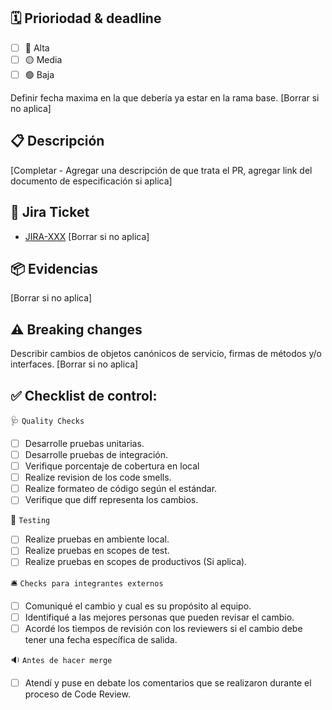 ## 🗓 Prioriodad & deadline

- [ ] 🔴 Alta
- [ ] 🟡 Media
- [ ] 🟢 Baja

Definir fecha maxima en la que debería ya estar en la rama base. [Borrar si no aplica]

## 📋 Descripción
[Completar - Agregar una descripción de que trata el PR, agregar link del documento de especificación si aplica]

##  📌 Jira Ticket
- [JIRA-XXX](url)
  [Borrar si no aplica]

## 📦 Evidencias
[Borrar si no aplica]

## ⚠️ Breaking changes
Describir cambios de objetos canónicos de servicio, firmas de métodos y/o interfaces. [Borrar si no aplica]

## ✅ Checklist de control:

🩺 `Quality Checks`
- [ ] Desarrolle pruebas unitarias.
- [ ] Desarrolle pruebas de integración.
- [ ] Verifique porcentaje de cobertura en local
- [ ] Realize revision de los code smells.
- [ ] Realize formateo de código según el estándar.
- [ ] Verifique que diff representa los cambios.

🧪 `Testing`
- [ ] Realize pruebas en ambiente local.
- [ ] Realize pruebas en scopes de test.
- [ ] Realize pruebas en scopes de productivos (Si aplica).

🛎 `Checks para integrantes externos`
- [ ] Comuniqué el cambio y cual es su propósito al equipo.
- [ ] Identifiqué a las mejores personas que pueden revisar el cambio.
- [ ] Acordé los tiempos de revisión con los reviewers si el cambio debe tener una fecha específica de salida.

🔉 `Antes de hacer merge`
- [ ] Atendí y puse en debate los comentarios que se realizaron durante el proceso de Code Review.